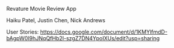 Revature Movie Review App

Haiku Patel, Justin Chen, Nick Andrews

User Stories:
https://docs.google.com/document/d/1KMYlfmdD-bAgpW0I9hJNqQfHb2l-szgZ7DN4YpoIXUs/edit?usp=sharing
